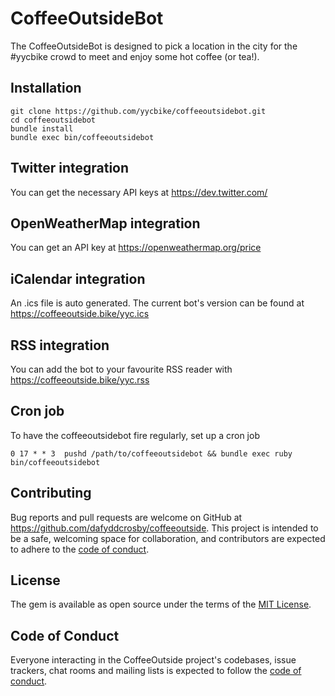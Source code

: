 # CoffeeOutsideBot

The CoffeeOutsideBot is designed to pick a location in the city
for the #yycbike crowd to meet and enjoy some hot coffee (or tea!).

## Installation

```
git clone https://github.com/yycbike/coffeeoutsidebot.git
cd coffeeoutsidebot
bundle install
bundle exec bin/coffeeoutsidebot
```

## Twitter integration
You can get the necessary API keys at https://dev.twitter.com/

## OpenWeatherMap integration
You can get an API key at https://openweathermap.org/price

## iCalendar integration
An .ics file is auto generated. The current bot's version can be found at
https://coffeeoutside.bike/yyc.ics

## RSS integration
You can add the bot to your favourite RSS reader with
https://coffeeoutside.bike/yyc.rss

## Cron job
To have the coffeeoutsidebot fire regularly, set up a cron job

```
0 17 * * 3  pushd /path/to/coffeeoutsidebot && bundle exec ruby bin/coffeeoutsidebot
```

## Contributing

Bug reports and pull requests are welcome on GitHub at
https://github.com/dafyddcrosby/coffeeoutside. This project is intended to be
a safe, welcoming space for collaboration, and contributors are expected to
adhere to the [code of
conduct](https://github.com/yycbike/coffeeoutside/blob/main/CODE_OF_CONDUCT.md).


## License

The gem is available as open source under the terms of the [MIT License](https://opensource.org/licenses/MIT).

## Code of Conduct

Everyone interacting in the CoffeeOutside project's codebases, issue trackers,
chat rooms and mailing lists is expected to follow the [code of
conduct](https://github.com/yycbike/coffeeoutside/blob/main/CODE_OF_CONDUCT.md).

